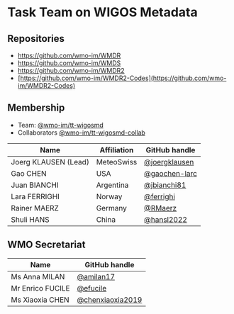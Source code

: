 # Task Team on WIGOS Metadata

## Repositories

*   https://github.com/wmo-im/WMDR
*   https://github.com/wmo-im/WMDS
*   https://github.com/wmo-im/WMDR2
*   [https://github.com/wmo-im/WMDR2-Codes](https://github.com/wmo-im/WMDR2-Codes)

## Membership
* Team: [@wmo-im/tt-wigosmd](https://github.com/orgs/wmo-im/teams/tt-wigosmd)
* Collaborators [@wmo-im/tt-wigosmd-collab](https://github.com/orgs/wmo-im/teams/tt-wigosmetadata-collaborators)

| Name | Affiliation | GitHub handle |
| --- | --- | --- |
| Joerg KLAUSEN (Lead) | MeteoSwiss |[@joergklausen](https://github.com/orgs/wmo-im/people/joergklausen)
| Gao CHEN| USA| [@gaochen-larc](https://github.com/orgs/wmo-im/people/gaochen-larc)
| Juan BIANCHI | Argentina| [@jbianchi81](https://github.com/orgs/wmo-im/people/jbianchi81)
| Lara FERRIGHI | Norway| [@ferrighi](https://github.com/orgs/wmo-im/people/ferrighi)
| Rainer MAERZ | Germany| [@RMaerz](https://github.com/orgs/wmo-im/people/RMaerz)
| Shuli HANS|China| [@hansl2022](https://github.com/orgs/wmo-im/people/hansl2022)

## WMO Secretariat

| Name | GitHub handle |
| --- | --- |
| Ms Anna MILAN |[@amilan17](https://github.com/orgs/wmo-im/people/amilan17) |
| Mr Enrico FUCILE |[@efucile](https://github.com/orgs/wmo-im/people/efucile) |
| Ms Xiaoxia CHEN |[@chenxiaoxia2019](https://github.com/chenxiaoxia2019) |

